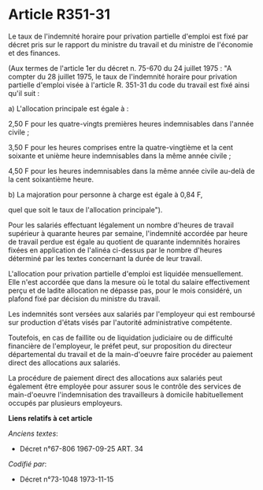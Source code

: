 # Article R351-31

Le taux de l'indemnité horaire pour privation partielle d'emploi est fixé par décret pris sur le rapport du ministre du
travail et du ministre de l'économie et des finances.

(Aux termes de l'article 1er du décret n. 75-670 du 24 juillet 1975 : "A compter du 28 juillet 1975, le taux de l'indemnité
horaire pour privation partielle d'emploi visée à l'article R. 351-31 du code du travail est fixé ainsi qu'il suit :

a) L'allocation principale est égale à :

2,50 F pour les quatre-vingts premières heures indemnisables dans l'année civile ;

3,50 F pour les heures comprises entre la quatre-vingtième et la cent soixante et unième heure indemnisables dans la même
année civile ;

4,50 F pour les heures indemnisables dans la même année civile au-delà de la cent soixantième heure.

b) La majoration pour personne à charge est égale à 0,84 F,

quel que soit le taux de l'allocation principale").

Pour les salariés effectuant légalement un nombre d'heures de travail supérieur à quarante heures par semaine, l'indemnité
accordée par heure de travail perdue est égale au quotient de quarante indemnités horaires fixées en application de l'alinéa
ci-dessus par le nombre d'heures déterminé par les textes concernant la durée de leur travail.

L'allocation pour privation partielle d'emploi est liquidée mensuellement. Elle n'est accordée que dans la mesure où le total
du salaire effectivement perçu et de ladite allocation ne dépasse pas, pour le mois considéré, un plafond fixé par décision
du ministre du travail.

Les indemnités sont versées aux salariés par l'employeur qui est remboursé sur production d'états visés par l'autorité
administrative compétente.

Toutefois, en cas de faillite ou de liquidation judiciaire ou de difficulté financière de l'employeur, le préfet peut, sur
proposition du directeur départemental du travail et de la main-d'oeuvre faire procéder au paiement direct des allocations
aux salariés.

La procédure de paiement direct des allocations aux salariés peut également être employée pour assurer sous le contrôle des
services de main-d'oeuvre l'indemnisation des travailleurs à domicile habituellement occupés par plusieurs employeurs.

**Liens relatifs à cet article**

_Anciens textes_:

  - Décret n°67-806 1967-09-25 ART. 34

_Codifié par_:

  - Décret n°73-1048 1973-11-15

